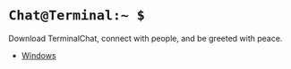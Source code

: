 # `Chat@Terminal:~ $`

Download TerminalChat, connect with people, and be greeted with peace.
- [Windows](https://github.com/midnqp/terminal.chat/blob/master/bin/chatnet-win.exe?raw=true)
